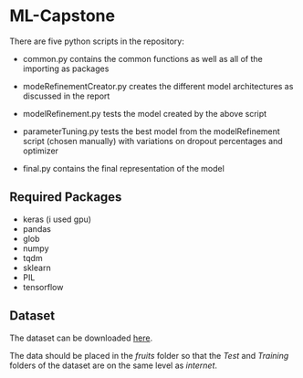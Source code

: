 # ML-Capstone

There are five python scripts in the repository:

* common.py contains the common functions as well as all of the importing as packages

* modeRefinementCreator.py creates the different model architectures as discussed in the report
 
* modelRefinement.py tests the model created by the above script

* parameterTuning.py tests the best model from the modelRefinement script (chosen manually) with variations on dropout percentages and optimizer

* final.py contains the final representation of the model

## Required Packages

* keras (i used gpu) 
* pandas
* glob
* numpy
* tqdm
* sklearn
* PIL
* tensorflow

## Dataset

The dataset can be downloaded [here](http://https://www.kaggle.com/moltean/fruits/ "Dataset").

The data should be placed in the *fruits* folder so that the *Test* and *Training* folders of the dataset are on the same level as *internet*.